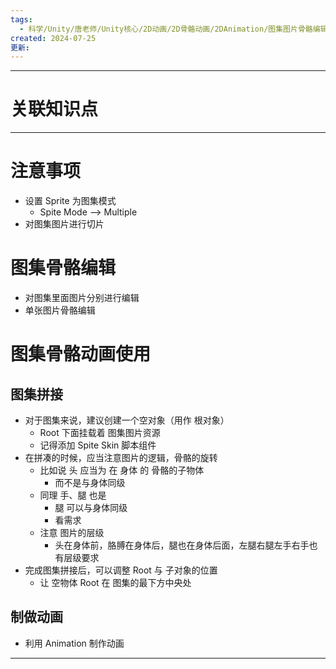 ```yaml
---
tags:
  - 科学/Unity/唐老师/Unity核心/2D动画/2D骨骼动画/2DAnimation/图集图片骨骼编辑
created: 2024-07-25
更新:
---
```


---
# 关联知识点



---
# 注意事项

- 设置 Sprite 为图集模式
	- Spite Mode ——> Multiple
- 对图集图片进行切片
# 图集骨骼编辑

- 对图集里面图片分别进行编辑
- 单张图片骨骼编辑
# 图集骨骼动画使用
## 图集拼接

- 对于图集来说，建议创建一个空对象（用作 根对象）
	- Root 下面挂载着 图集图片资源
	- 记得添加 Spite Skin  脚本组件
- 在拼凑的时候，应当注意图片的逻辑，骨骼的旋转
	- 比如说 头 应当为 在 身体 的 骨骼的子物体
		- 而不是与身体同级
	- 同理 手、腿 也是
		- 腿 可以与身体同级
		- 看需求
	- 注意 图片的层级
		- 头在身体前，胳膊在身体后，腿也在身体后面，左腿右腿左手右手也有层级要求
- 完成图集拼接后，可以调整 Root 与 子对象的位置
	- 让 空物体 Root 在 图集的最下方中央处
## 制做动画

- 利用 Animation 制作动画

---
